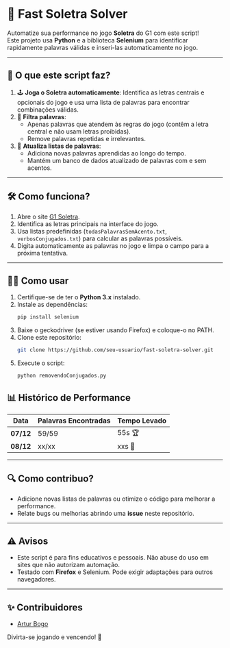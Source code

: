 # 📝 **Fast Soletra Solver**  
Automatize sua performance no jogo **Soletra** do G1 com este script!  
Este projeto usa **Python** e a biblioteca **Selenium** para identificar rapidamente palavras válidas e inseri-las automaticamente no jogo.

---

## 🚀 **O que este script faz?**
1. 🕹️ **Joga o Soletra automaticamente**: Identifica as letras centrais e opcionais do jogo e usa uma lista de palavras para encontrar combinações válidas.
2. 📖 **Filtra palavras**:
   - Apenas palavras que atendem às regras do jogo (contêm a letra central e não usam letras proibidas).
   - Remove palavras repetidas e irrelevantes.
3. 🔄 **Atualiza listas de palavras**:
   - Adiciona novas palavras aprendidas ao longo do tempo.
   - Mantém um banco de dados atualizado de palavras com e sem acentos.

---

## 🛠️ **Como funciona?**
1. Abre o site [G1 Soletra](https://g1.globo.com/jogos/soletra/).
2. Identifica as letras principais na interface do jogo.
3. Usa listas predefinidas (`todasPalavrasSemAcento.txt`, `verbosConjugados.txt`) para calcular as palavras possíveis.
4. Digita automaticamente as palavras no jogo e limpa o campo para a próxima tentativa.

---

## 🧑‍💻 **Como usar**
1. Certifique-se de ter o **Python 3.x** instalado.
2. Instale as dependências:
   ```bash
   pip install selenium
3. Baixe o geckodriver (se estiver usando Firefox) e coloque-o no PATH.
4. Clone este repositório:
   ```bash
   git clone https://github.com/seu-usuario/fast-soletra-solver.git
5. Execute o script:
   ```bash
   python removendoConjugados.py
   
## 📊 **Histórico de Performance**
| **Data**   | **Palavras Encontradas** | **Tempo Levado** |
|------------|---------------------------|------------------|
| **07/12**  | 59/59                    | 55s 🏆           |
| **08/12**  | xx/xx                    | xxs 🚀           |

---

## 🔍 **Como contribuo?**
- Adicione novas listas de palavras ou otimize o código para melhorar a performance.
- Relate bugs ou melhorias abrindo uma **issue** neste repositório.

---

## ⚠️ **Avisos**
- Este script é para fins educativos e pessoais. Não abuse do uso em sites que não autorizam automação.
- Testado com **Firefox** e Selenium. Pode exigir adaptações para outros navegadores.

---

## ✨ **Contribuidores**
- [Artur Bogo](https://github.com/bogoartur)  

Divirta-se jogando e vencendo! 🎉
